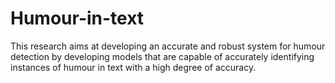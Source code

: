 # Humour-in-text
This research aims at developing an accurate and robust system for humour detection by developing models that are capable of accurately identifying instances of humour in text with a high degree of accuracy.
